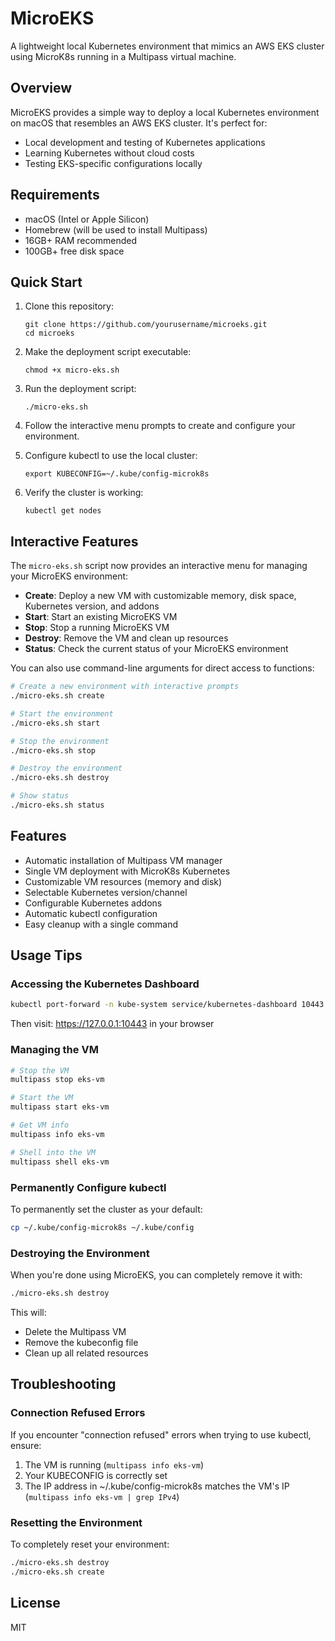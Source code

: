 # MicroEKS

A lightweight local Kubernetes environment that mimics an AWS EKS cluster using MicroK8s running in a Multipass virtual machine.

## Overview

MicroEKS provides a simple way to deploy a local Kubernetes environment on macOS that resembles an AWS EKS cluster. It's perfect for:

- Local development and testing of Kubernetes applications
- Learning Kubernetes without cloud costs
- Testing EKS-specific configurations locally

## Requirements

- macOS (Intel or Apple Silicon)
- Homebrew (will be used to install Multipass)
- 16GB+ RAM recommended
- 100GB+ free disk space

## Quick Start

1. Clone this repository:
   ```
   git clone https://github.com/yourusername/microeks.git
   cd microeks
   ```

2. Make the deployment script executable:
   ```
   chmod +x micro-eks.sh
   ```

3. Run the deployment script:
   ```
   ./micro-eks.sh
   ```

4. Follow the interactive menu prompts to create and configure your environment.

5. Configure kubectl to use the local cluster:
   ```
   export KUBECONFIG=~/.kube/config-microk8s
   ```

6. Verify the cluster is working:
   ```
   kubectl get nodes
   ```

## Interactive Features

The `micro-eks.sh` script now provides an interactive menu for managing your MicroEKS environment:

- **Create**: Deploy a new VM with customizable memory, disk space, Kubernetes version, and addons
- **Start**: Start an existing MicroEKS VM
- **Stop**: Stop a running MicroEKS VM
- **Destroy**: Remove the VM and clean up resources
- **Status**: Check the current status of your MicroEKS environment

You can also use command-line arguments for direct access to functions:

```bash
# Create a new environment with interactive prompts
./micro-eks.sh create

# Start the environment
./micro-eks.sh start

# Stop the environment
./micro-eks.sh stop

# Destroy the environment
./micro-eks.sh destroy

# Show status
./micro-eks.sh status
```

## Features

- Automatic installation of Multipass VM manager
- Single VM deployment with MicroK8s Kubernetes
- Customizable VM resources (memory and disk)
- Selectable Kubernetes version/channel
- Configurable Kubernetes addons
- Automatic kubectl configuration
- Easy cleanup with a single command

## Usage Tips

### Accessing the Kubernetes Dashboard

```bash
kubectl port-forward -n kube-system service/kubernetes-dashboard 10443:443
```

Then visit: https://127.0.0.1:10443 in your browser

### Managing the VM

```bash
# Stop the VM
multipass stop eks-vm

# Start the VM
multipass start eks-vm

# Get VM info
multipass info eks-vm

# Shell into the VM
multipass shell eks-vm
```

### Permanently Configure kubectl

To permanently set the cluster as your default:

```bash
cp ~/.kube/config-microk8s ~/.kube/config
```

### Destroying the Environment

When you're done using MicroEKS, you can completely remove it with:

```bash
./micro-eks.sh destroy
```

This will:
- Delete the Multipass VM
- Remove the kubeconfig file
- Clean up all related resources

## Troubleshooting

### Connection Refused Errors

If you encounter "connection refused" errors when trying to use kubectl, ensure:
1. The VM is running (`multipass info eks-vm`)
2. Your KUBECONFIG is correctly set
3. The IP address in ~/.kube/config-microk8s matches the VM's IP (`multipass info eks-vm | grep IPv4`)

### Resetting the Environment

To completely reset your environment:

```bash
./micro-eks.sh destroy
./micro-eks.sh create
```

## License

MIT
